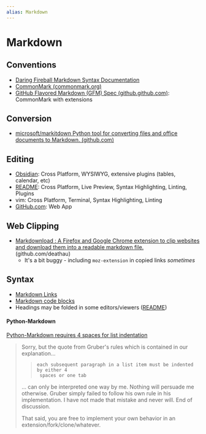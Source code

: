 ```yaml
---
alias: Markdown
---
```

# Markdown


## Conventions

- [Daring Fireball Markdown Syntax Documentation](https://daringfireball.net/projects/markdown/syntax)
- [CommonMark (commonmark.org)](https://commonmark.org/)
- [GitHub Flavored Markdown (GFM) Spec (github.github.com)](https://github.github.com/gfm/): CommonMark with extensions

## Conversion

- [microsoft/markitdown Python tool for converting files and office documents to Markdown. (github.com)](https://github.com/microsoft/markitdown)

## Editing

- [Obsidian](../../apps/obsidian/README.md): Cross Platform, WYSIWYG, extensive plugins (tables, calendar, etc)
- [README](../../apps/vscode/README.md): Cross Platform, Live Preview, Syntax Highlighting, Linting, Plugins
- vim: Cross Platform, Terminal, Syntax Highlighting, Linting
- [GitHub.com](https://github.com): Web App

## Web Clipping

- [Markdownload : A Firefox and Google Chrome extension to clip websites and download them into a readable markdown file.](https://github.com/deathau/markdownload) (github.com/deathau)
    - It's a bit buggy - including `moz-extension` in copied links *sometimes*

## Syntax

- [Markdown Links](links.md)
- [Markdown code blocks](markdown%20code%20blocks.md) 
- Headings may be folded in some editors/viewers ([README](../../apps/obsidian/README.md))

#### Python-Markdown

[Python-Markdown requires 4 spaces for list indentation](https://github.com/Python-Markdown/markdown/issues/1204)

> Sorry, but the quote from Gruber's rules which is contained in our
> explanation...
>
> >     each subsequent paragraph in a list item must be indented by either 4
> >      spaces or one tab
>
> ... can only be interpreted one way by me. Nothing will persuade me
> otherwise. Gruber simply failed to follow his own rule in his implementation.
> I have not made that mistake and never will. End of discussion.
>
> That said, you are free to implement your own behavior in an
> extension/fork/clone/whatever.



